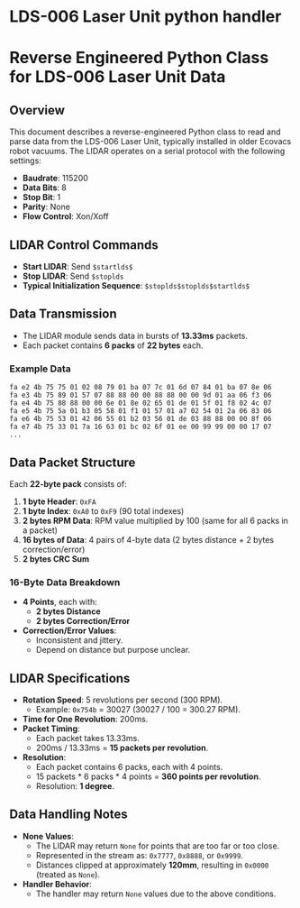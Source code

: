 LDS-006 Laser Unit python handler
=======
# Reverse Engineered Python Class for LDS-006 Laser Unit Data

## Overview

This document describes a reverse-engineered Python class to read and parse data from the LDS-006
Laser Unit, typically installed in older Ecovacs robot vacuums. 
The LIDAR operates on a serial protocol with the following settings:

- **Baudrate**: 115200
- **Data Bits**: 8
- **Stop Bit**: 1
- **Parity**: None
- **Flow Control**: Xon/Xoff

## LIDAR Control Commands

- **Start LIDAR**: Send `$startlds$`
- **Stop LIDAR**: Send `$stoplds`
- **Typical Initialization Sequence**: `$stoplds$stoplds$startlds$`

## Data Transmission

- The LIDAR module sends data in bursts of **13.33ms** packets.
- Each packet contains **6 packs** of **22 bytes** each.

### Example Data

```
fa e2 4b 75 75 01 02 08 79 01 ba 07 7c 01 6d 07 84 01 ba 07 8e 06
fa e3 4b 75 89 01 57 07 88 88 00 00 88 88 00 00 9d 01 aa 06 f3 06
fa e4 4b 75 88 88 00 00 6e 01 8e 02 65 01 de 01 5f 01 f8 02 4c 07
fa e5 4b 75 5a 01 b3 05 58 01 f1 01 57 01 a7 02 54 01 2a 06 83 06
fa e6 4b 75 53 01 42 06 55 01 b2 03 56 01 de 03 88 88 00 00 8f 06
fa e7 4b 75 33 01 7a 16 63 01 bc 02 6f 01 ee 00 99 99 00 00 17 07
...
```

## Data Packet Structure

Each **22-byte pack** consists of:

1. **1 byte Header**: `0xFA`
2. **1 byte Index**: `0xA0` to `0xF9` (90 total indexes)
3. **2 bytes RPM Data**: RPM value multiplied by 100 (same for all 6 packs in a packet)
4. **16 bytes of Data**: 4 pairs of 4-byte data (2 bytes distance + 2 bytes correction/error)
5. **2 bytes CRC Sum**

### 16-Byte Data Breakdown

- **4 Points**, each with:
  - **2 bytes Distance**
  - **2 bytes Correction/Error**
- **Correction/Error Values**:
  - Inconsistent and jittery.
  - Depend on distance but purpose unclear.

## LIDAR Specifications

- **Rotation Speed**: 5 revolutions per second (300 RPM).
  - Example: `0x754b` = 30027 (30027 / 100 = 300.27 RPM).
- **Time for One Revolution**: 200ms.
- **Packet Timing**:
  - Each packet takes 13.33ms.
  - 200ms / 13.33ms = **15 packets per revolution**.
- **Resolution**:
  - Each packet contains 6 packs, each with 4 points.
  - 15 packets \* 6 packs \* 4 points = **360 points per revolution**.
  - Resolution: **1 degree**.

## Data Handling Notes

- **None Values**:
  - The LIDAR may return `None` for points that are too far or too close.
  - Represented in the stream as: `0x7777`, `0x8888`, or `0x9999`.
  - Distances clipped at approximately **120mm**, resulting in `0x0000` (treated as `None`).
- **Handler Behavior**:
  - The handler may return `None` values due to the above conditions.
